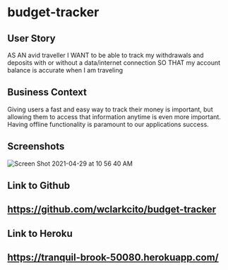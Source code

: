# budget-tracker

## User Story

AS AN avid traveller
I WANT to be able to track my withdrawals and deposits with or without a data/internet connection
SO THAT my account balance is accurate when I am traveling

## Business Context

Giving users a fast and easy way to track their money is important, but allowing them to access that information anytime is even more important. Having offline functionality is paramount to our applications success.

## Screenshots

![Screen Shot 2021-04-29 at 10 56 40 AM](https://user-images.githubusercontent.com/73144564/116596715-97052b00-a8d9-11eb-9ebf-aa9aded6787e.png)

## Link to Github

## https://github.com/wclarkcito/budget-tracker

## Link to Heroku

## https://tranquil-brook-50080.herokuapp.com/
